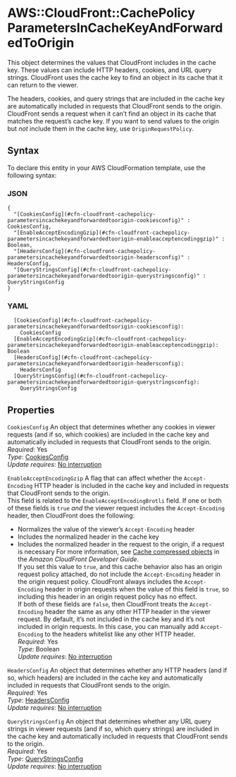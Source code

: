 # AWS::CloudFront::CachePolicy ParametersInCacheKeyAndForwardedToOrigin<a name="aws-properties-cloudfront-cachepolicy-parametersincachekeyandforwardedtoorigin"></a>

This object determines the values that CloudFront includes in the cache key\. These values can include HTTP headers, cookies, and URL query strings\. CloudFront uses the cache key to find an object in its cache that it can return to the viewer\.

The headers, cookies, and query strings that are included in the cache key are automatically included in requests that CloudFront sends to the origin\. CloudFront sends a request when it can’t find an object in its cache that matches the request’s cache key\. If you want to send values to the origin but *not* include them in the cache key, use `OriginRequestPolicy`\.

## Syntax<a name="aws-properties-cloudfront-cachepolicy-parametersincachekeyandforwardedtoorigin-syntax"></a>

To declare this entity in your AWS CloudFormation template, use the following syntax:

### JSON<a name="aws-properties-cloudfront-cachepolicy-parametersincachekeyandforwardedtoorigin-syntax.json"></a>

```
{
  "[CookiesConfig](#cfn-cloudfront-cachepolicy-parametersincachekeyandforwardedtoorigin-cookiesconfig)" : CookiesConfig,
  "[EnableAcceptEncodingGzip](#cfn-cloudfront-cachepolicy-parametersincachekeyandforwardedtoorigin-enableacceptencodinggzip)" : Boolean,
  "[HeadersConfig](#cfn-cloudfront-cachepolicy-parametersincachekeyandforwardedtoorigin-headersconfig)" : HeadersConfig,
  "[QueryStringsConfig](#cfn-cloudfront-cachepolicy-parametersincachekeyandforwardedtoorigin-querystringsconfig)" : QueryStringsConfig
}
```

### YAML<a name="aws-properties-cloudfront-cachepolicy-parametersincachekeyandforwardedtoorigin-syntax.yaml"></a>

```
  [CookiesConfig](#cfn-cloudfront-cachepolicy-parametersincachekeyandforwardedtoorigin-cookiesconfig): 
    CookiesConfig
  [EnableAcceptEncodingGzip](#cfn-cloudfront-cachepolicy-parametersincachekeyandforwardedtoorigin-enableacceptencodinggzip): Boolean
  [HeadersConfig](#cfn-cloudfront-cachepolicy-parametersincachekeyandforwardedtoorigin-headersconfig): 
    HeadersConfig
  [QueryStringsConfig](#cfn-cloudfront-cachepolicy-parametersincachekeyandforwardedtoorigin-querystringsconfig): 
    QueryStringsConfig
```

## Properties<a name="aws-properties-cloudfront-cachepolicy-parametersincachekeyandforwardedtoorigin-properties"></a>

`CookiesConfig`  <a name="cfn-cloudfront-cachepolicy-parametersincachekeyandforwardedtoorigin-cookiesconfig"></a>
An object that determines whether any cookies in viewer requests \(and if so, which cookies\) are included in the cache key and automatically included in requests that CloudFront sends to the origin\.  
*Required*: Yes  
*Type*: [CookiesConfig](aws-properties-cloudfront-cachepolicy-cookiesconfig.md)  
*Update requires*: [No interruption](https://docs.aws.amazon.com/AWSCloudFormation/latest/UserGuide/using-cfn-updating-stacks-update-behaviors.html#update-no-interrupt)

`EnableAcceptEncodingGzip`  <a name="cfn-cloudfront-cachepolicy-parametersincachekeyandforwardedtoorigin-enableacceptencodinggzip"></a>
A flag that can affect whether the `Accept-Encoding` HTTP header is included in the cache key and included in requests that CloudFront sends to the origin\.  
This field is related to the `EnableAcceptEncodingBrotli` field\. If one or both of these fields is `true` *and* the viewer request includes the `Accept-Encoding` header, then CloudFront does the following:  
+ Normalizes the value of the viewer’s `Accept-Encoding` header
+ Includes the normalized header in the cache key
+ Includes the normalized header in the request to the origin, if a request is necessary
For more information, see [Cache compressed objects](https://docs.aws.amazon.com/AmazonCloudFront/latest/DeveloperGuide/controlling-the-cache-key.html#cache-policy-compressed-objects) in the *Amazon CloudFront Developer Guide*\.  
If you set this value to `true`, and this cache behavior also has an origin request policy attached, do not include the `Accept-Encoding` header in the origin request policy\. CloudFront always includes the `Accept-Encoding` header in origin requests when the value of this field is `true`, so including this header in an origin request policy has no effect\.  
If both of these fields are `false`, then CloudFront treats the `Accept-Encoding` header the same as any other HTTP header in the viewer request\. By default, it’s not included in the cache key and it’s not included in origin requests\. In this case, you can manually add `Accept-Encoding` to the headers whitelist like any other HTTP header\.  
*Required*: Yes  
*Type*: Boolean  
*Update requires*: [No interruption](https://docs.aws.amazon.com/AWSCloudFormation/latest/UserGuide/using-cfn-updating-stacks-update-behaviors.html#update-no-interrupt)

`HeadersConfig`  <a name="cfn-cloudfront-cachepolicy-parametersincachekeyandforwardedtoorigin-headersconfig"></a>
An object that determines whether any HTTP headers \(and if so, which headers\) are included in the cache key and automatically included in requests that CloudFront sends to the origin\.  
*Required*: Yes  
*Type*: [HeadersConfig](aws-properties-cloudfront-cachepolicy-headersconfig.md)  
*Update requires*: [No interruption](https://docs.aws.amazon.com/AWSCloudFormation/latest/UserGuide/using-cfn-updating-stacks-update-behaviors.html#update-no-interrupt)

`QueryStringsConfig`  <a name="cfn-cloudfront-cachepolicy-parametersincachekeyandforwardedtoorigin-querystringsconfig"></a>
An object that determines whether any URL query strings in viewer requests \(and if so, which query strings\) are included in the cache key and automatically included in requests that CloudFront sends to the origin\.  
*Required*: Yes  
*Type*: [QueryStringsConfig](aws-properties-cloudfront-cachepolicy-querystringsconfig.md)  
*Update requires*: [No interruption](https://docs.aws.amazon.com/AWSCloudFormation/latest/UserGuide/using-cfn-updating-stacks-update-behaviors.html#update-no-interrupt)